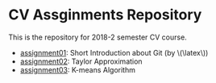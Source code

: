 # CV Assginments Repository

This is the repository for 2018-2 semester CV course.

- [assignment01](./assignment01/): Short Introduction
about Git (by \\(\\latex\\))
- [assignment02](./assignment02/): Taylor Approximation
- [assignment03](./assignment03/): K-means Algorithm
